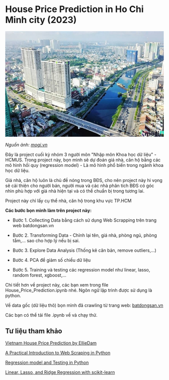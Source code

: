# House Price Prediction in Ho Chi Minh city (2023)
![](./materials/thumbnail.jpg)

*Nguồn ảnh: [mogi.vn](https://mogi.vn/news/12-kinh-nghiem-mua-nha-dat-tphcm-an-toan-nhanh-chong-37415/)*

Đây là project cuối kỳ nhóm 3 người môn "Nhập môn Khoa học dữ liệu" - HCMUS. Trong project này, bọn mình sẽ dự đoán giá nhà, căn hộ bằng các mô hình hồi quy (regression model) - Là mô hình phổ biến trong ngành khoa học dữ liệu.

Giá nhà, căn hộ luôn là chủ đề nóng trong BĐS, cho nên project này hi vọng sẽ cải thiện cho người bán, người mua và các nhà phân tích BĐS có góc nhìn phù hợp với giá nhà hiện tại và có thể chuẩn bị trong tương lai.

Project này chỉ lấy cụ thể nhà, căn hộ trong khu vực TP.HCM

**Các bước bọn mình làm trên project này:**

- Bước 1. Collecting Data bằng cách sử dụng Web Scrapping trên trang web batdongsan.vn

- Bước 2. Transforming Data - Chỉnh lại tên, giá nhà, phòng ngủ, phòng tắm,... sao cho hợp lý nếu bị sai.

- Bước 3. Explore Data Analysis (Thống kê căn bản, remove outliers,...)

- Bước 4. PCA để giảm số chiều dữ liệu

- Bước 5. Training và testing các regression model như linear, lasso, random forest, xgboost,...

Chi tiết hơn về project này, các bạn xem trong file House_Price_Prediction.ipynb nhé. Ngôn ngữ lập trình được sử dụng là python.

Về data gốc (dữ liệu thô) bọn mình đã crawling từ trang web: [batdongsan.vn](https://batdongsan.vn/ban-nha-ho-chi-minh)

Các bạn có thể tải file .ipynb về và chạy thử.

## Tư liệu tham khảo
[Vietnam House Price Prediction by EllieDam](https://github.com/EllieDam/VietNam_HousePrice_prediction)

[A Practical Introduction to Web Scraping in Python](https://realpython.com/python-web-scraping-practical-introduction/)

[Regression model and Testing in Python](https://www.kdnuggets.com/2019/07/check-quality-regression-model-python.html)

[Linear, Lasso, and Ridge Regression with scikit-learn](https://www.pluralsight.com/resources/blog/guides/linear-lasso-ridge-regression-scikit-learn)

